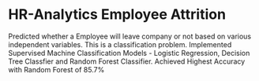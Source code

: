 # HR-Analytics Employee Attrition


Predicted whether a Employee will leave company or not based on various independent variables.
This is a classification problem.
Implemented Supervised Machine Classification Models - Logistic Regression, Decision Tree Classfier and Random Forest Classifier.
Achieved Highest Accuracy with Random Forest of 85.7%
